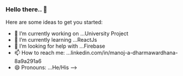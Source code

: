 ### Hello there.. 👋

Here are some ideas to get you started:

- 🔭 I’m currently working on ...University Project
- 🌱 I’m currently learning ...ReactJs
- 🤔 I’m looking for help with ...Firebase
- 📫 How to reach me: ...linkedin.com/in/manoj-a-dharmawardhana-8a9a291a6
- 😄 Pronouns: ...He/His
-->
